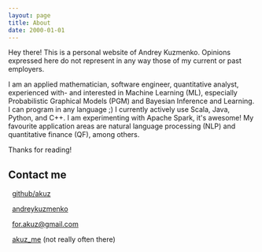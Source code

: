 ```yaml
---
layout: page
title: About
date: 2000-01-01
---
```


<p class="message">
  Hey there! This is a personal website of Andrey Kuzmenko. Opinions expressed here do not represent in any way those of my current or past employers. 
</p>

I am an applied mathematician, software engineer, quantitative analyst, experienced with- and interested in Machine Learning (ML), especially Probabilistic Graphical Models (PGM) and Bayesian Inference and Learning. I can program in any language ;) I currently actively use Scala, Java, Python, and C++. I am experimenting with Apache Spark, it's awesome! My favourite application areas are natural language processing (NLP) and quantitative finance (QF), among others.

Thanks for reading!

## Contact me

<i class="fa fa-github"></i> &nbsp; <a href="{{ site.github }}">github/akuz</a>

<i class="fa fa-linkedin"></i> &nbsp; <a href="https://www.linkedin.com/in/andreykuzmenko">andreykuzmenko</a>

<i class="fa fa-envelope"></i> &nbsp; <a href="mailto:for.akuz@gmail.com">for.akuz@gmail.com</a>

<i class="fa fa-twitter"></i> &nbsp; <a href="https://twitter.com/akuz_me">akuz_me</a> (not really often there)
